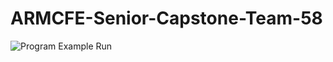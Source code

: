 # ARMCFE-Senior-Capstone-Team-58
![Program Example Run](https://github.com/ConnerFosterCS/ARMCFE-Senior-Capstone-Team-58/blob/main/ExampleUsage.gif)
